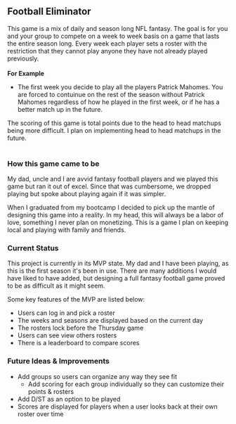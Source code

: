 ## Football Eliminator
This game is a mix of daily and season long NFL fantasy. The goal is for you and your group to compete on a week to week basis on a game that lasts the entire season long. Every week each player sets a roster with the restriction that they cannot play anyone they have not already played previously.
<br />
<br />
<strong>For Example</strong>
- The first week you decide to play all the players Patrick Mahomes. You are forced to contuinue on the rest of the season without Patrick Mahomes regardless of how he played in the first week, or if he has a better match up in the future.

The scoring of this game is total points due to the head to head matchups being more difficult. I plan on implementing head to head matchups in the future.
<br />
<br />
### How this game came to be
My dad, uncle and I are avvid fantasy football players and we played this game but ran it out of excel. Since that was cumbersome, we dropped playing but spoke about playing again if it was simpler.

When I graduated from my bootcamp I decided to pick up the mantle of designing this game into a reality. In my head, this will always be a labor of love, something I never plan on monetizing. This is a game I plan on keeping local and playing with family and friends.

### Current Status
This project is currently in its MVP state. My dad and I have been playing, as this is the first season it's been in use. There are many additions I would have liked to have added, but designing a full fantasy football game proved to be as difficult as it might seem.

Some key features of the MVP are listed below:

- Users can log in and pick a roster
- The weeks and seasons are displayed based on the current day
- The rosters lock before the Thursday game
- Users can see view others rosters
- There is a leaderboard to compare scores

### Future Ideas & Improvements
- Add groups so users can organize any way they see fit
    - Add scoring for each group individually so they can customize their points & rosters
- Add D/ST as an option to be played
- Scores are displayed for players when a user looks back at their own roster over time
